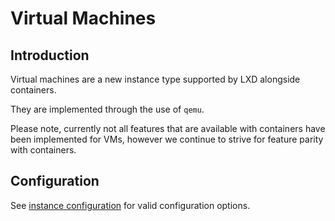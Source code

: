 # Virtual Machines
## Introduction
Virtual machines are a new instance type supported by LXD alongside containers.

They are implemented through the use of `qemu`.

Please note, currently not all features that are available with containers have been implemented for VMs,
however we continue to strive for feature parity with containers.

## Configuration
See [instance configuration](instances.md) for valid configuration options.
